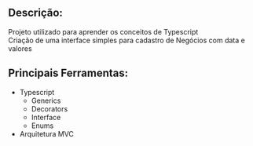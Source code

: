 ## Descrição:
Projeto utilizado para aprender os conceitos de Typescript </br>
Criação de uma interface simples para cadastro de Negócios com data e valores </br>

## Principais Ferramentas:
* Typescript
    * Generics
    * Decorators
    * Interface
    * Enums
* Arquitetura MVC
